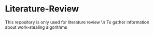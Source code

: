 # Literature-Review

This repository is only used for literature review \n
To gather information about work-stealing algorithms
